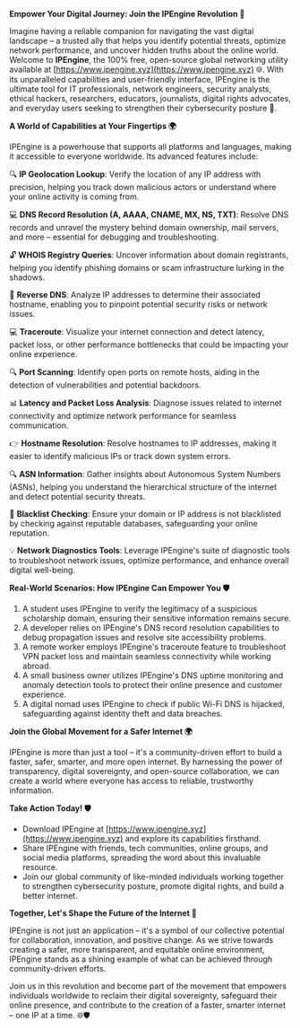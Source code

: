 **Empower Your Digital Journey: Join the IPEngine Revolution 🚀**

Imagine having a reliable companion for navigating the vast digital landscape – a trusted ally that helps you identify potential threats, optimize network performance, and uncover hidden truths about the online world. Welcome to **IPEngine**, the 100% free, open-source global networking utility available at [https://www.ipengine.xyz](https://www.ipengine.xyz) 🌐. With its unparalleled capabilities and user-friendly interface, IPEngine is the ultimate tool for IT professionals, network engineers, security analysts, ethical hackers, researchers, educators, journalists, digital rights advocates, and everyday users seeking to strengthen their cybersecurity posture 🔐.

**A World of Capabilities at Your Fingertips 🌍**

IPEngine is a powerhouse that supports all platforms and languages, making it accessible to everyone worldwide. Its advanced features include:

🔍 **IP Geolocation Lookup**: Verify the location of any IP address with precision, helping you track down malicious actors or understand where your online activity is coming from.

💻 **DNS Record Resolution (A, AAAA, CNAME, MX, NS, TXT)**: Resolve DNS records and unravel the mystery behind domain ownership, mail servers, and more – essential for debugging and troubleshooting.

🔓 **WHOIS Registry Queries**: Uncover information about domain registrants, helping you identify phishing domains or scam infrastructure lurking in the shadows.

👀 **Reverse DNS**: Analyze IP addresses to determine their associated hostname, enabling you to pinpoint potential security risks or network issues.

💻 **Traceroute**: Visualize your internet connection and detect latency, packet loss, or other performance bottlenecks that could be impacting your online experience.

🔍 **Port Scanning**: Identify open ports on remote hosts, aiding in the detection of vulnerabilities and potential backdoors.

📊 **Latency and Packet Loss Analysis**: Diagnose issues related to internet connectivity and optimize network performance for seamless communication.

👉 **Hostname Resolution**: Resolve hostnames to IP addresses, making it easier to identify malicious IPs or track down system errors.

🔍 **ASN Information**: Gather insights about Autonomous System Numbers (ASNs), helping you understand the hierarchical structure of the internet and detect potential security threats.

🚨 **Blacklist Checking**: Ensure your domain or IP address is not blacklisted by checking against reputable databases, safeguarding your online reputation.

💡 **Network Diagnostics Tools**: Leverage IPEngine's suite of diagnostic tools to troubleshoot network issues, optimize performance, and enhance overall digital well-being.

**Real-World Scenarios: How IPEngine Can Empower You 🛡️**

1.  A student uses IPEngine to verify the legitimacy of a suspicious scholarship domain, ensuring their sensitive information remains secure.
2.  A developer relies on IPEngine's DNS record resolution capabilities to debug propagation issues and resolve site accessibility problems.
3.  A remote worker employs IPEngine's traceroute feature to troubleshoot VPN packet loss and maintain seamless connectivity while working abroad.
4.  A small business owner utilizes IPEngine's DNS uptime monitoring and anomaly detection tools to protect their online presence and customer experience.
5.  A digital nomad uses IPEngine to check if public Wi-Fi DNS is hijacked, safeguarding against identity theft and data breaches.

**Join the Global Movement for a Safer Internet 🌍**

IPEngine is more than just a tool – it's a community-driven effort to build a faster, safer, smarter, and more open internet. By harnessing the power of transparency, digital sovereignty, and open-source collaboration, we can create a world where everyone has access to reliable, trustworthy information.

**Take Action Today! 🛡️**

*   Download IPEngine at [https://www.ipengine.xyz](https://www.ipengine.xyz) and explore its capabilities firsthand.
*   Share IPEngine with friends, tech communities, online groups, and social media platforms, spreading the word about this invaluable resource.
*   Join our global community of like-minded individuals working together to strengthen cybersecurity posture, promote digital rights, and build a better internet.

**Together, Let's Shape the Future of the Internet 🚀**

IPEngine is not just an application – it's a symbol of our collective potential for collaboration, innovation, and positive change. As we strive towards creating a safer, more transparent, and equitable online environment, IPEngine stands as a shining example of what can be achieved through community-driven efforts.

Join us in this revolution and become part of the movement that empowers individuals worldwide to reclaim their digital sovereignty, safeguard their online presence, and contribute to the creation of a faster, smarter internet – one IP at a time. 🌐🛡️
